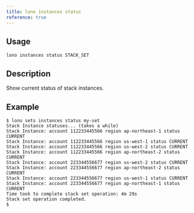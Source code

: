 ```yaml
---
title: lono instances status
reference: true
---
```


## Usage

    lono instances status STACK_SET

## Description

Show current status of stack instances.

## Example

    $ lono sets instances status my-set
    Stack Instance statuses... (takes a while)
    Stack Instance: account 112233445566 region ap-northeast-1 status CURRENT
    Stack Instance: account 112233445566 region us-west-1 status CURRENT
    Stack Instance: account 112233445566 region us-west-2 status CURRENT
    Stack Instance: account 112233445566 region ap-northeast-2 status CURRENT
    Stack Instance: account 223344556677 region us-west-2 status CURRENT
    Stack Instance: account 223344556677 region ap-northeast-2 status CURRENT
    Stack Instance: account 223344556677 region us-west-1 status CURRENT
    Stack Instance: account 223344556677 region ap-northeast-1 status CURRENT
    Time took to complete stack set operation: 4m 29s
    Stack set operation completed.
    $



